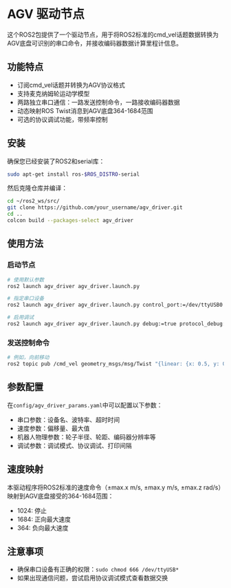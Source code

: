 # AGV 驱动节点

这个ROS2包提供了一个驱动节点，用于将ROS2标准的cmd_vel话题数据转换为AGV底盘可识别的串口命令，并接收编码器数据计算里程计信息。

## 功能特点

- 订阅cmd_vel话题并转换为AGV协议格式
- 支持麦克纳姆轮运动学模型
- 两路独立串口通信：一路发送控制命令，一路接收编码器数据
- 动态映射ROS Twist消息到AGV底盘364-1684范围
- 可选的协议调试功能，带频率控制

## 安装

确保您已经安装了ROS2和serial库：

```bash
sudo apt-get install ros-$ROS_DISTRO-serial
```

然后克隆仓库并编译：

```bash
cd ~/ros2_ws/src/
git clone https://github.com/your_username/agv_driver.git
cd ..
colcon build --packages-select agv_driver
```

## 使用方法

### 启动节点

```bash
# 使用默认参数
ros2 launch agv_driver agv_driver.launch.py

# 指定串口设备
ros2 launch agv_driver agv_driver.launch.py control_port:=/dev/ttyUSB0 encoder_port:=/dev/ttyUSB1

# 启用调试
ros2 launch agv_driver agv_driver.launch.py debug:=true protocol_debug:=true
```

### 发送控制命令

```bash
# 例如，向前移动
ros2 topic pub /cmd_vel geometry_msgs/msg/Twist "{linear: {x: 0.5, y: 0.0, z: 0.0}, angular: {x: 0.0, y: 0.0, z: 0.0}}" -1
```

## 参数配置

在`config/agv_driver_params.yaml`中可以配置以下参数：

- 串口参数：设备名、波特率、超时时间
- 速度参数：偏移量、最大值
- 机器人物理参数：轮子半径、轮距、编码器分辨率等
- 调试参数：调试模式、协议调试、打印间隔

## 速度映射

本驱动程序将ROS2标准的速度命令（±max.x m/s, ±max.y m/s, ±max.z rad/s）映射到AGV底盘接受的364-1684范围：

- 1024: 停止
- 1684: 正向最大速度
- 364: 负向最大速度

## 注意事项

- 确保串口设备有正确的权限：`sudo chmod 666 /dev/ttyUSB*`
- 如果出现通信问题，尝试启用协议调试模式查看数据交换 